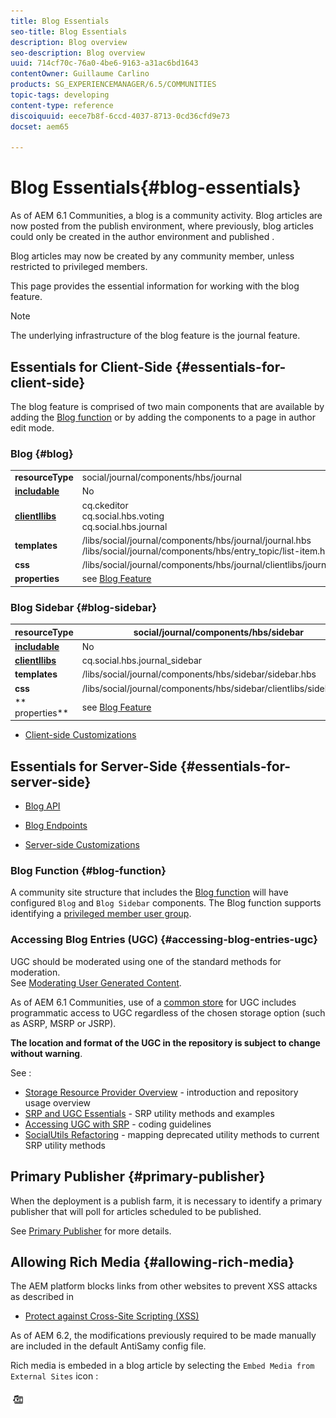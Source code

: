 ```yaml
---
title: Blog Essentials
seo-title: Blog Essentials
description: Blog overview
seo-description: Blog overview
uuid: 714cf70c-76a0-4be6-9163-a31ac6bd1643
contentOwner: Guillaume Carlino
products: SG_EXPERIENCEMANAGER/6.5/COMMUNITIES
topic-tags: developing
content-type: reference
discoiquuid: eece7b8f-6ccd-4037-8713-0cd36cfd9e73
docset: aem65

---
```


# Blog Essentials{#blog-essentials}

As of AEM 6.1 Communities, a blog is a community activity. Blog articles are now posted from the publish environment, where previously, blog articles could only be created in the author environment and published .

Blog articles may now be created by any community member, unless restricted to privileged members.

This page provides the essential information for working with the blog feature.

>[!NOTE]
>
>The underlying infrastructure of the blog feature is the journal feature.

## Essentials for Client-Side {#essentials-for-client-side}

The blog feature is comprised of two main components that are available by adding the [Blog function](../../communities/using/functions.md#blog-function) or by adding the components to a page in author edit mode.

### Blog {#blog}

<table>
 <tbody>
  <tr>
   <td> <strong>resourceType</strong></td> 
   <td>social/journal/components/hbs/journal</td> 
  </tr>
  <tr>
   <td> <a href="/communities/using/scf.md#add-or-include-a-communities-component"><strong>includable</strong></a></td> 
   <td>No</td> 
  </tr>
  <tr>
   <td> <a href="../../communities/using/clientlibs.md"><strong>clientllibs</strong></a></td> 
   <td>cq.ckeditor<br /> cq.social.hbs.voting<br /> cq.social.hbs.journal</td> 
  </tr>
  <tr>
   <td> <strong>templates</strong></td> 
   <td> /libs/social/journal/components/hbs/journal/journal.hbs<br /> /libs/social/journal/components/hbs/entry_topic/list-item.hbs</td> 
  </tr>
  <tr>
   <td> <strong>css</strong></td> 
   <td> /libs/social/journal/components/hbs/journal/clientlibs/journal.css</td> 
  </tr>
  <tr>
   <td><strong> properties</strong></td> 
   <td>see <a href="../../communities/using/blog-feature.md">Blog Feature</a></td> 
  </tr>
 </tbody>
</table>

### Blog Sidebar {#blog-sidebar}

|  **resourceType** |social/journal/components/hbs/sidebar |
|---|---|
|  [**includable**](/communities/using/scf.md#add-or-include-a-communities-component) |No |
|  [**clientllibs**](../../communities/using/clientlibs.md) |cq.social.hbs.journal_sidebar |
|  **templates** | /libs/social/journal/components/hbs/sidebar/sidebar.hbs |
|  **css** | /libs/social/journal/components/hbs/sidebar/clientlibs/sidebar.css |
| ** properties** |see [Blog Feature](../../communities/using/blog-feature.md) |

* [Client-side Customizations](/communities/using/client-customize.md)

## Essentials for Server-Side {#essentials-for-server-side}

* [Blog API](/sites/developing/using/reference-materials/javadoc/com/adobe/cq/social/journal/client/api/package-summary.md)

* [Blog Endpoints](/sites/developing/using/reference-materials/javadoc/com/adobe/cq/social/journal/client/endpoints/package-summary.md)

* [Server-side Customizations](/communities/using/server-customize.md)

### Blog Function {#blog-function}

A community site structure that includes the [Blog function](../../communities/using/functions.md#blog-function) will have configured `Blog` and `Blog Sidebar` components. The Blog function supports identifying a [privileged member user group](/communities/using/users.md#privileged-members-group).

### Accessing Blog Entries (UGC) {#accessing-blog-entries-ugc}

UGC should be moderated using one of the standard methods for moderation.  
See [Moderating User Generated Content](../../communities/using/moderate-ugc.md).

As of AEM 6.1 Communities, use of a [common store](../../communities/using/working-with-srp.md) for UGC includes programmatic access to UGC regardless of the chosen storage option (such as ASRP, MSRP or JSRP).

**The location and format of the UGC in the repository is subject to change without warning**.

See :

* [Storage Resource Provider Overview](/communities/using/srp.md) - introduction and repository usage overview
* [SRP and UGC Essentials](/communities/using/srp-and-ugc.md) - SRP utility methods and examples
* [Accessing UGC with SRP](../../communities/using/accessing-ugc-with-srp.md) - coding guidelines
* [SocialUtils Refactoring](/communities/using/socialutils.md) - mapping deprecated utility methods to current SRP utility methods

## Primary Publisher {#primary-publisher}

When the deployment is a publish farm, it is necessary to identify a primary publisher that will poll for articles scheduled to be published.

See [Primary Publisher](../../communities/using/deploy-communities.md#primary-publisher) for more details.

## Allowing Rich Media {#allowing-rich-media}

The AEM platform blocks links from other websites to prevent XSS attacks as described in

* [Protect against Cross-Site Scripting (XSS)](/sites/developing/using/security.md#protect-against-cross-site-scripting-xss)

As of AEM 6.2, the modifications previously required to be made manually are included in the default AntiSamy config file.

Rich media is embeded in a blog article by selecting the `Embed Media from External Sites` icon :

![](assets/chlimage_1-199.png)

